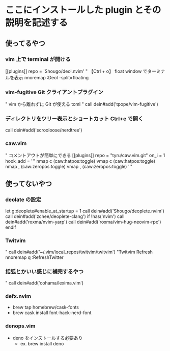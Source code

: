 # ここにインストールした plugin とその説明を記述する

## 使ってるやつ

### vim 上で terminal が開ける

[[plugins]]
repo = 'Shougo/deol.nvim'
" 【Ctrl + o】 float window でターミナルを表示
nnoremap <silent><C-o> :<C-u>Deol -split=floating<CR>

### vim-fugitive Git クライアントプラグイン

" vim から離れずに Git が使える toml
" call dein#add('tpope/vim-fugitive')

### ディレクトリをツリー表示とショートカット Ctrl+e で開く

call dein#add('scrooloose/nerdtree')

### caw.vim

" コメントアウトが簡単にできる
[[plugins]]
repo = "tyru/caw.vim.git"
on_i = 1
hook_add = '''
nmap c <Plug>(caw:hatpos:toggle)
vmap c <Plug>(caw:hatpos:toggle)
nmap , <Plug>(caw:zeropos:toggle)
vmap , <Plug>(caw:zeropos:toggle)
'''

## 使ってないやつ

### deolate の設定

let g:deoplete#enable_at_startup = 1
call dein#add('Shougo/deoplete.nvim')
call dein#add('zchee/deoplete-clang')
if !has('nvim')
call dein#add('roxma/nvim-yarp')
call dein#add('roxma/vim-hug-neovim-rpc')
endif

### Twitvim

" call dein#add('~/.vim/local_repos/twitvim/twitvim')
"Twitvim Refresh
nnoremap <Leader>q :<C-u>RefreshTwitter<CR>

### 括弧とかいい感じに補完するやつ

" call dein#add('cohama/lexima.vim')

### defx.nvim

- brew tap homebrew/cask-fonts
- brew cask install font-hack-nerd-font

### denops.vim

- deno をインストールする必要あり
  - ex. brew install deno

